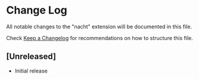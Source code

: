 # Change Log

All notable changes to the "nacht" extension will be documented in this file.

Check [Keep a Changelog](http://keepachangelog.com/) for recommendations on how to structure this file.

## [Unreleased]

- Initial release

